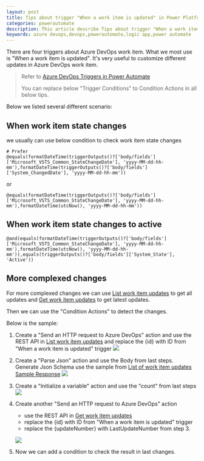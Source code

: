 ```yaml
---
layout: post
title: Tips about trigger "When a work item is updated" in Power Platform
categories: powerautomate
description: This article describe Tips about trigger "When a work item is updated" in Power Platform
keywords: azure devops,devops,powerautomate,logic app,power automate
---
```


There are four triggers about Azure DevOps work item. What we most use is "When a work item is updated". It's very useful to customize different updates in Azure DevOps work item.

> Refer to [Azure DevOps Triggers in Power Automate](https://docs.microsoft.com/en-us/connectors/visualstudioteamservices/#triggers)
>
> You can replace below "Trigger Conditions" to Condition Actions in all below tips.

Below we listed several different scenario:

## When work item state changes

we usually can use below condition to check work item state changes

```
# Prefer
@equals(formatDateTime(triggerOutputs()?['body/fields']['Microsoft_VSTS_Common_StateChangeDate'], 'yyyy-MM-dd-hh-mm'),formatDateTime(triggerOutputs()?['body/fields']['System_ChangedDate'], 'yyyy-MM-dd-hh-mm'))
```
or
```
@equals(formatDateTime(triggerOutputs()?['body/fields']['Microsoft_VSTS_Common_StateChangeDate'], 'yyyy-MM-dd-hh-mm'),formatDateTime(utcNow(), 'yyyy-MM-dd-hh-mm'))
```

## When work item state changes to active

```
@and(equals(formatDateTime(triggerOutputs()?['body/fields']['Microsoft_VSTS_Common_StateChangeDate'], 'yyyy-MM-dd-hh-mm'),formatDateTime(utcNow(), 'yyyy-MM-dd-hh-mm')),equals(triggerOutputs()?['body/fields']['System_State'], 'Active'))
```

## More complexed changes

For more complexed changes we can use [List work item updates](https://docs.microsoft.com/en-us/rest/api/azure/devops/wit/updates/list?view=azure-devops-rest-5.1) to get all updates and [Get work item updates](https://docs.microsoft.com/en-us/rest/api/azure/devops/wit/updates/get?view=azure-devops-rest-5.1) to get latest updates.

Then we can use the "Condition Actions" to detect the changes.

Below is the sample:
1. Create a "Send an HTTP request to Azure DevOps" action and use the REST API in [List work item updates](https://docs.microsoft.com/en-us/rest/api/azure/devops/wit/updates/list?view=azure-devops-rest-5.1) and replace the {id} with ID from "When a work item is updated" trigger
![](https://crushonme-1256821258.cos.ap-shanghai.myqcloud.com/ListAllWorkItemUpdates.png)

1. Create a "Parse Json" action and use the Body from last steps. Generate Json Schema use the sample from [List of work item updates Sample Response](https://docs.microsoft.com/en-us/rest/api/azure/devops/wit/updates/list?view=azure-devops-rest-5.1#list-of-work-item-updates)
![](https://crushonme-1256821258.cos.ap-shanghai.myqcloud.com/ParseAllWorkItemUpdatesToGetTheCount.png)

1. Create a "Initialize a variable" action and use the "count" from last steps
![](https://crushonme-1256821258.cos.ap-shanghai.myqcloud.com/InitializeLastUpdateNumberFromJsonResult.png)

1. Create another "Send an HTTP request to Azure DevOps" action 
    - use the REST API in [Get work item updates](https://docs.microsoft.com/en-us/rest/api/azure/devops/wit/updates/get?view=azure-devops-rest-5.1)
    - replace the {id} with ID from "When a work item is updated" trigger
    - replace the {updateNumber} with LastUpdateNumber from step 3.

    ![](https://crushonme-1256821258.cos.ap-shanghai.myqcloud.com/GetLatestWorkItemUpdate.png)
1. Now we can add a condition to check the result in last changes.